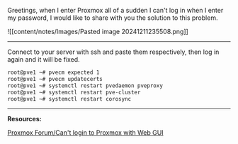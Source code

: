 Greetings, when I enter Proxmox all of a sudden I can't log in when I enter my password, I would like to share with you the solution to this problem.

![[content/notes/Images/Pasted image 20241211235508.png]]

---

Connect to your server with ssh and paste them respectively, then log in again and it will be fixed.

```bash
root@pve1 ~# pvecm expected 1
root@pve1 ~# pvecm updatecerts
root@pve1 ~# systemctl restart pvedaemon pveproxy
root@pve1 ~# systemctl restart pve-cluster
root@pve1 ~# systemctl restart corosync
```

---
**Resources:**

[Proxmox Forum/Can't login to Proxmox with Web GUI](https://forum.proxmox.com/threads/can-not-login-to-proxmox-from-web-interface.32860/)
